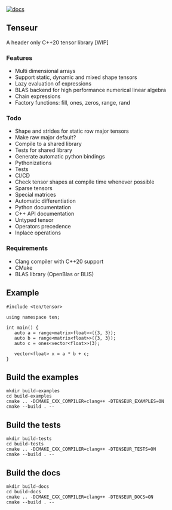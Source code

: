 [![docs](https://readthedocs.org/projects/tenseur/badge/?version=latest)](https://tenseur.readthedocs.io/en/latest/index.html)

## Tenseur
A header only C++20 tensor library [WIP]

### Features
- Multi dimensional arrays
- Support static, dynamic and mixed shape tensors
- Lazy evaluation of expressions
- BLAS backend for high performance numerical linear algebra
- Chain expressions
- Factory functions: fill, ones, zeros, range, rand

### Todo
- Shape and strides for static row major tensors
- Make raw major default?
- Compile to a shared library
- Tests for shared library
- Generate automatic python bindings
- Pythonizations
- Tests
- CI/CD
- Check tensor shapes at compile time whenever possible
- Sparse tensors
- Special matrices
- Automatic differentiation
- Python documentation
- C++ API documentation
- Untyped tensor
- Operators precedence
- Inplace operations

### Requirements
- Clang compiler with C++20 support
- CMake
- BLAS library (OpenBlas or BLIS)

## Example
```
#include <ten/tensor>

using namespace ten;

int main() {
   auto a = range<matrix<float>>({3, 3});
   auto b = range<matrix<float>>({3, 3});
   auto c = ones<vector<float>>(3);

   vector<float> x = a * b + c;
}
```

## Build the examples
```
mkdir build-examples
cd build-examples
cmake .. -DCMAKE_CXX_COMPILER=clang++ -DTENSEUR_EXAMPLES=ON
cmake --build . --
```

## Build the tests
```
mkdir build-tests
cd build-tests
cmake .. -DCMAKE_CXX_COMPILER=clang++ -DTENSEUR_TESTS=ON
cmake --build . --
```

## Build the docs
```
mkdir build-docs
cd build-docs
cmake .. -DCMAKE_CXX_COMPILER=clang++ -DTENSEUR_DOCS=ON
cmake --build . --
```

